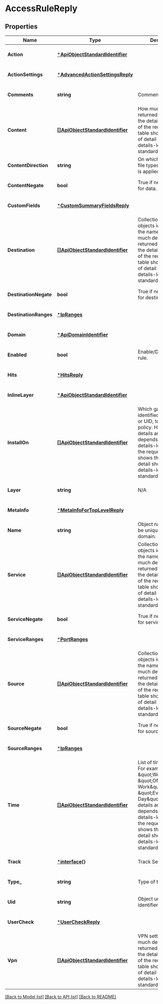 # AccessRuleReply

## Properties
Name | Type | Description | Notes
------------ | ------------- | ------------- | -------------
**Action** | [***ApiObjectStandardIdentifier**](ApiObjectStandardIdentifier.md) |  | [optional] [default to null]
**ActionSettings** | [***AdvancedActionSettingsReply**](AdvancedActionSettingsReply.md) |  | [optional] [default to null]
**Comments** | **string** | Comments string. | [optional] [default to null]
**Content** | [**[]ApiObjectStandardIdentifier**](ApiObjectStandardIdentifier.md) | How much details are returned depends on the details-level field of the request. This table shows the level of detail shown when details-level is set to standard. | [optional] [default to null]
**ContentDirection** | **string** | On which direction the file types processing is applied. | [optional] [default to null]
**ContentNegate** | **bool** | True if negate is set for data. | [optional] [default to null]
**CustomFields** | [***CustomSummaryFieldsReply**](CustomSummaryFieldsReply.md) |  | [optional] [default to null]
**Destination** | [**[]ApiObjectStandardIdentifier**](ApiObjectStandardIdentifier.md) | Collection of Network objects identified by the name or UID. How much details are returned depends on the details-level field of the request. This table shows the level of detail shown when details-level is set to standard. | [optional] [default to null]
**DestinationNegate** | **bool** | True if negate is set for destination. | [optional] [default to null]
**DestinationRanges** | [***IpRanges**](IpRanges.md) |  | [optional] [default to null]
**Domain** | [***ApiDomainIdentifier**](ApiDomainIdentifier.md) |  | [optional] [default to null]
**Enabled** | **bool** | Enable/Disable the rule. | [optional] [default to null]
**Hits** | [***HitsReply**](HitsReply.md) |  | [optional] [default to null]
**InlineLayer** | [***ApiObjectStandardIdentifier**](ApiObjectStandardIdentifier.md) |  | [optional] [default to null]
**InstallOn** | [**[]ApiObjectStandardIdentifier**](ApiObjectStandardIdentifier.md) | Which gateway, identified by the name or UID, to install the policy. How much details are returned depends on the details-level field of the request. This table shows the level of detail shown when details-level is set to standard. | [optional] [default to null]
**Layer** | **string** | N/A | [optional] [default to null]
**MetaInfo** | [***MetaInfoForTopLevelReply**](MetaInfoForTopLevelReply.md) |  | [optional] [default to null]
**Name** | **string** | Object name. Should be unique in the domain. | [optional] [default to null]
**Service** | [**[]ApiObjectStandardIdentifier**](ApiObjectStandardIdentifier.md) | Collection of Network objects identified by the name or UID. How much details are returned depends on the details-level field of the request. This table shows the level of detail shown when details-level is set to standard. | [optional] [default to null]
**ServiceNegate** | **bool** | True if negate is set for service. | [optional] [default to null]
**ServiceRanges** | [***PortRanges**](PortRanges.md) |  | [optional] [default to null]
**Source** | [**[]ApiObjectStandardIdentifier**](ApiObjectStandardIdentifier.md) | Collection of Network objects identified by the name or UID. How much details are returned depends on the details-level field of the request. This table shows the level of detail shown when details-level is set to standard. | [optional] [default to null]
**SourceNegate** | **bool** | True if negate is set for source. | [optional] [default to null]
**SourceRanges** | [***IpRanges**](IpRanges.md) |  | [optional] [default to null]
**Time** | [**[]ApiObjectStandardIdentifier**](ApiObjectStandardIdentifier.md) | List of time objects. For example: \&quot;Weekend\&quot;, \&quot;Off-Work\&quot;, \&quot;Every-Day\&quot;. How much details are returned depends on the details-level field of the request. This table shows the level of detail shown when details-level is set to standard. | [optional] [default to null]
**Track** | [***interface{}**](interface{}.md) | Track Settings. | [optional] [default to null]
**Type_** | **string** | Type of the object. | [optional] [default to null]
**Uid** | **string** | Object unique identifier. | [optional] [default to null]
**UserCheck** | [***UserCheckReply**](UserCheckReply.md) |  | [optional] [default to null]
**Vpn** | [**[]ApiObjectStandardIdentifier**](ApiObjectStandardIdentifier.md) | VPN settings. How much details are returned depends on the details-level field of the request. This table shows the level of detail shown when details-level is set to standard. | [optional] [default to null]

[[Back to Model list]](../README.md#documentation-for-models) [[Back to API list]](../README.md#documentation-for-api-endpoints) [[Back to README]](../README.md)


